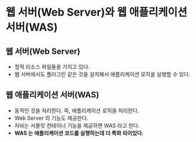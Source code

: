 # 웹 서버(Web Server)와 웹 애플리케이션 서버(WAS)

## 웹 서버(Web Server)

- 정적 리소스 파일들을 가지고 있다.
- 웹 서버에서도 플러그인 같은 것을 설치해서 애플리케이션 로직을 실행할 수 있다.

## 웹 애플리케이션 서버(WAS)

- 동적인 것을 처리한다. 즉, 애플리케이션 로직을 처리한다.
- Web Server 의 기능도 제공한다.
- 자바는 서블릿 컨테이너 기능을 제공하면 WAS 라고 한다.
- __WAS 는 애플리케이션 코드를 실행하는데 더 특화 되어있다.__
